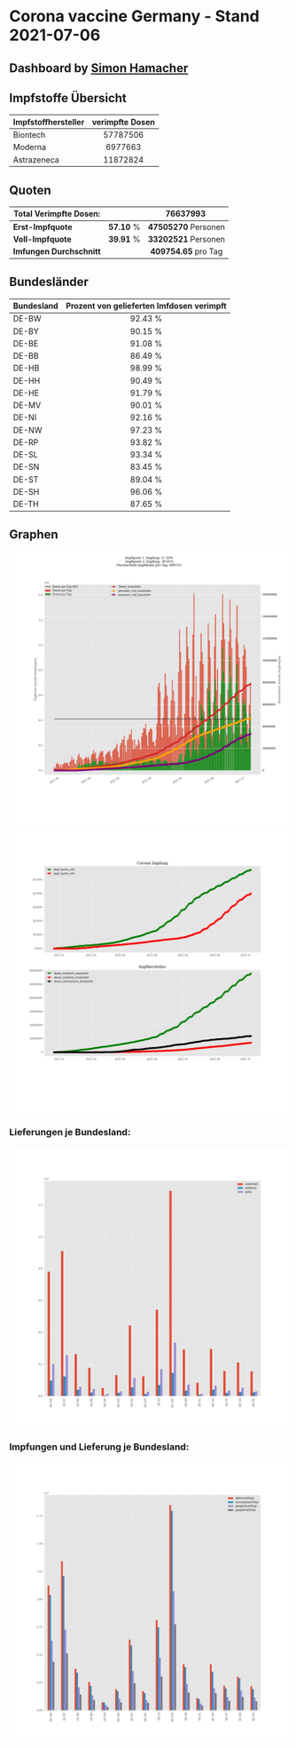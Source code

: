 # Corona vaccine Germany - Stand 2021-07-06
## Dashboard by [Simon Hamacher](https://www.shamacher.eu)
## Impfstoffe Übersicht
**Impfstoffhersteller** | **verimpfte Dosen**
-------- | :--------:
Biontech | 57787506
Moderna | 6977663
Astrazeneca | 11872824


## Quoten
**Total Verimpfte Dosen:** | |76637993&nbsp;
-------- | :--------:| :--------:
**Erst-Impfquote** | **57.10** %| **47505270** Personen
**Voll-Impfquote** | **39.91** %| **33202521** Personen
**Imfungen Durchschnitt** | |**409754.65** pro Tag 
## Bundesländer
**Bundesland** | **Prozent von gelieferten Imfdosen verimpft**
-------- | :--------:
DE-BW | 92.43 %
DE-BY | 90.15 %
DE-BE | 91.08 %
DE-BB | 86.49 %
DE-HB | 98.99 %
DE-HH | 90.49 %
DE-HE | 91.79 %
DE-MV | 90.01 %
DE-NI | 92.16 %
DE-NW | 97.23 %
DE-RP | 93.82 %
DE-SL | 93.34 %
DE-SN | 83.45 %
DE-ST | 89.04 %
DE-SH | 96.06 %
DE-TH | 87.65 %
## Graphen
<img src="Impfungen-Corona-01.jpg" alt="Impf Übersicht" title="Impf Übersicht" />
<img src="Impfungen-Corona-02.jpg" alt="Impfquote" title="Impf Übersicht" />

### Lieferungen je Bundesland:
<img src="Impfungen-Corona-04.jpg" alt="Impfungen in den Bundesländern" title="Impfungen in den Bundesländern" />

### Impfungen und Lieferung je Bundesland:
<img src="Impfungen-Corona-05.jpg" alt="Impfungen in den Bundesländern" title="Impfungen in den Bundesländern" />

